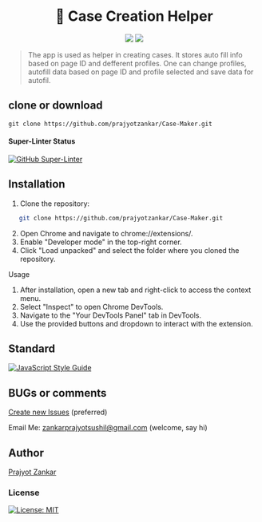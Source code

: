 <h1 align="center">
🔐 Case Creation Helper
</h1>
<p align="center">
<img src="https://img.shields.io/badge/react-%2320232a.svg?style=for-the-badge&logo=react&logoColor=%2361DAFB">
<img src="https://img.shields.io/badge/netlify-%23000000.svg?style=for-the-badge&logo=netlify&logoColor=#00C7B7">
</p>

> The app is used as helper in creating cases. It stores auto fill info based on page ID and defferent profiles. One can change profiles, autofill data based on page ID and profile selected and save data for autofil.

## clone or download

```terminal
git clone https://github.com/prajyotzankar/Case-Maker.git
```

#### Super-Linter Status

[![GitHub Super-Linter](https://github.com/prajyotzankar//password-generator-react/workflows/Lint%20Code%20Base/badge.svg)](https://github.com/marketplace/actions/super-linter)

## Installation

1. Clone the repository:
```bash
   git clone https://github.com/prajyotzankar/Case-Maker.git
```
2. Open Chrome and navigate to chrome://extensions/.
3. Enable "Developer mode" in the top-right corner.
4. Click "Load unpacked" and select the folder where you cloned the repository.


Usage
1. After installation, open a new tab and right-click to access the context menu.
2. Select "Inspect" to open Chrome DevTools.
3. Navigate to the "Your DevTools Panel" tab in DevTools.
4. Use the provided buttons and dropdown to interact with the extension.

## Standard

[![JavaScript Style Guide](https://cdn.rawgit.com/standard/standard/master/badge.svg)](https://github.com/standard/standard)

## BUGs or comments

[Create new Issues](https://github.com/prajyotzankar/password-generator-react/issues) (preferred)

Email Me: zankarprajyotsushil@gmail.com (welcome, say hi)

## Author

[Prajyot Zankar](https://www.linkedin.com/in/prajyotzankar/)

### License

[![License: MIT](https://img.shields.io/badge/License-MIT-yellow.svg)](https://github.com/prajyotzankar/password-generator-react/blob/master/LICENSE.md)
